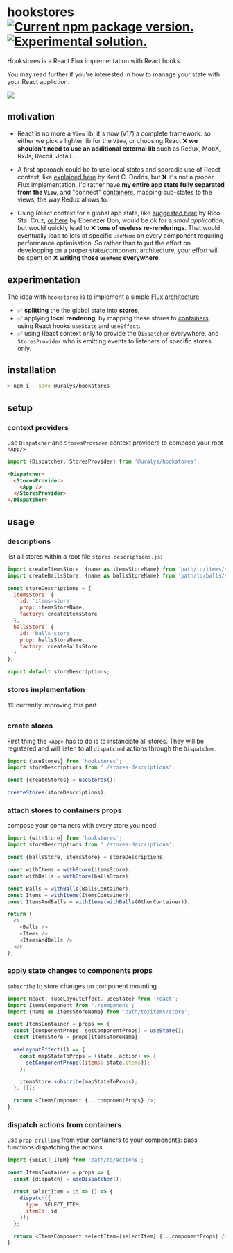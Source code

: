 # hookstores <a href="https://www.npmjs.com/package/@uralys/hookstores"><img src="https://img.shields.io/npm/v/@uralys/hookstores?color=%23123" alt="Current npm package version." /></a> <a href="https://www.npmjs.com/package/@uralys/hookstores"><img src="https://img.shields.io/badge/status-experimental-127712.svg" alt="Experimental solution." /> </a>

Hookstores is a React Flux implementation with React hooks.

You may read further if you're interested in how to manage your state with your React appliction.

![](https://facebook.github.io/flux/img/overview/flux-simple-f8-diagram-1300w.png)

## motivation

- React is no more a `View` lib, it's now (v17) a complete framework: so either we pick a lighter lib for the `View`, or choosing React ❌ **we shouldn't need to use an additional external lib** such as Redux, MobX, RxJs, Recoil, Jotail...

- A first approach could be to use local states and sporadic use of React context, like [explained here](https://kentcdodds.com/blog/application-state-management-with-react) by Kent C. Dodds, but ❌ it's not a proper Flux implementation, I'd rather have **my entire app state fully separated from the `View`**, and "connect" [containers](https://medium.com/@learnreact/container-components-c0e67432e005), mapping sub-states to the views, the way Redux allows to.

- Using React context for a global app state, like [suggested here](https://ricostacruz.com/til/state-management-with-react-hooks) by Rico Sta. Cruz, [or here](https://blog.logrocket.com/use-hooks-and-context-not-react-and-redux/) by Ebenezer Don, would be ok for a _small application_, but would quickly lead to ❌ **tons of useless re-renderings**.
  That would eventually lead to lots of specific `useMemo` on every component requiring performance optimisation.
  So rather than to put the effort on developping on a proper state/component architecture, your effort will be spent on ❌ **writing those `useMemo` everywhere**.

## experimentation

The idea with `hookstores` is to implement a simple [Flux architecture](https://facebook.github.io/flux/docs/in-depth-overview)

- ✅ **splitting** the the global state into **stores**,
- ✅ applying **local rendering**, by mapping these stores to [containers](https://medium.com/@learnreact/container-components-c0e67432e005), using React hooks `useState` and `useEffect`.
- ✅ using React context only to provide the `Dispatcher` everywhere, and `StoresProvider` who is emitting events to listeners of specific stores only.

## installation

```sh
> npm i --save @uralys/hookstores
```

## setup

### context providers

use `Dispatcher` and `StoresProvider` context providers to compose your root `<App/>`

```js
import {Dispatcher, StoresProvider} from '@uralys/hookstores';
```

```html
<Dispatcher>
  <StoresProvider>
    <App />
  </StoresProvider>
</Dispatcher>
```

## usage

### descriptions

list all stores within a root file `stores-descriptions.js`:

```js
import createItemsStore, {name as itemsStoreName} from 'path/to/items/store';
import createBallsStore, {name as ballsStoreName} from 'path/to/balls/store';

const storeDescriptions = {
  itemsStore: {
    id: 'items-store',
    prop: itemsStoreName,
    factory: createItemsStore
  },
  ballsStore: {
    id: 'balls-store',
    prop: ballsStoreName,
    factory: createBallsStore
  }
};

export default storeDescriptions;
```

### stores implementation

🏗️ currently improving this part

### create stores

First thing the `<App>` has to do is to instanciate all stores.
They will be registered and will listen to all `dispatched` actions through the `Dispatcher`.

```js
import {useStores} from 'hookstores';
import storeDescriptions from './stores-descriptions';

const {createStores} = useStores();

createStores(storeDescriptions);
```

### attach stores to containers props

compose your containers with every store you need

```js
import {withStore} from 'hookstores';
import storeDescriptions from './stores-descriptions';

const {ballsStore, itemsStore} = storeDescriptions;

const withItems = withStore(itemsStore);
const withBalls = withStore(ballsStore);

const Balls = withBalls(BallsContainer);
const Items = withItems(ItemsContainer);
const ItemsAndBalls = withItems(withBalls(OtherContainer));

return (
  <>
    <Balls />
    <Items />
    <ItemsAndBalls />
  </>
);
```

### apply state changes to components props

`subscribe` to store changes on component mounting

```js
import React, {useLayoutEffect, useState} from 'react';
import ItemsComponent from './component';
import {name as itemsStoreName} from 'path/to/items/store';

const ItemsContainer = props => {
  const [componentProps, setComponentProps] = useState();
  const itemsStore = props[itemsStoreName];

  useLayoutEffect(() => {
    const mapStateToProps = (state, action) => {
      setComponentProps({items: state.items});
    };

    itemsStore.subscribe(mapStateToProps);
  }, []);

  return <ItemsComponent {...componentProps} />;
};
```

### dispatch actions from containers

use [`prop drilling`](https://kentcdodds.com/blog/prop-drilling) from your containers to your components: pass functions dispatching the actions

```js
import {SELECT_ITEM} from 'path/to/actions';

const ItemsContainer = props => {
  const {dispatch} = useDispatcher();

  const selectItem = id => () => {
    dispatch({
      type: SELECT_ITEM,
      itemId: id
    });
  };

  return <ItemsComponent selectItem={selectItem} {...componentProps} />;
};
```
